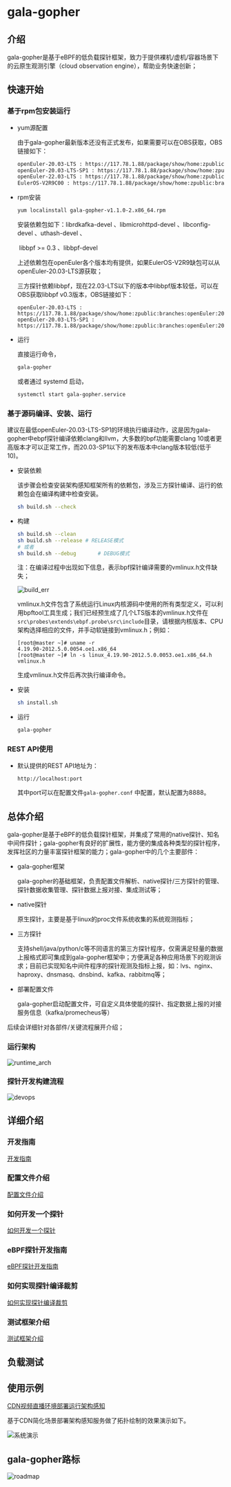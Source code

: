 # gala-gopher

## 介绍
gala-gopher是基于eBPF的低负载探针框架，致力于提供裸机/虚机/容器场景下的云原生观测引擎（cloud observation engine），帮助业务快速创新；

## 快速开始

### 基于rpm包安装运行

- yum源配置

  由于gala-gopher最新版本还没有正式发布，如果需要可以在OBS获取，OBS链接如下：

  ```bash
  openEuler-20.03-LTS : https://117.78.1.88/package/show/home:zpublic:branches:openEuler:20.03:LTS:SP1/gala-gopher-20.03lts
  openEuler-20.03-LTS-SP1 : https://117.78.1.88/package/show/home:zpublic:branches:openEuler:20.03:LTS:SP1/gala-gopher
  openEuler-22.03-LTS : https://117.78.1.88/package/show/home:zpublic:branches:openEuler:22.03:LTS:Next/gala-gopher
  EulerOS-V2R9C00 : https://117.78.1.88/package/show/home:zpublic:branches:openEuler:20.03:LTS:SP1/gala-gopher-v2r9
  ```

- rpm安装

  ```bash
  yum localinstall gala-gopher-v1.1.0-2.x86_64.rpm
  ```
  安装依赖包如下：librdkafka-devel 、libmicrohttpd-devel 、libconfig-devel 、uthash-devel 、

  ​                               libbpf >= 0.3 、libbpf-devel 

  上述依赖包在openEuler各个版本均有提供，如果EulerOS-V2R9缺包可以从openEuler-20.03-LTS源获取；

  三方探针依赖libbpf，现在22.03-LTS以下的版本中libbpf版本较低，可以在OBS获取libbpf v0.3版本，OBS链接如下：

  ```
  openEuler-20.03-LTS :
  https://117.78.1.88/package/show/home:zpublic:branches:openEuler:20.03:LTS/libbpf
  openEuler-20.03-LTS-SP1 :
  https://117.78.1.88/package/show/home:zpublic:branches:openEuler:20.03:LTS:SP1/libbpf
  ```

- 运行

  直接运行命令，

  ```bash
  gala-gopher
  ```

  或者通过 systemd 启动，

  ```bash
  systemctl start gala-gopher.service
  ```

### 基于源码编译、安装、运行

​	建议在最低openEuler-20.03-LTS-SP1的环境执行编译动作，这是因为gala-gopher中ebpf探针编译依赖clang和llvm，大多数的bpf功能需要clang 10或者更高版本才可以正常工作，而20.03-SP1以下的发布版本中clang版本较低(低于10)。

- 安装依赖

  该步骤会检查安装架构感知框架所有的依赖包，涉及三方探针编译、运行的依赖包会在编译构建中检查安装。

  ```bash
  sh build.sh --check
  ```

- 构建

  ```bash
  sh build.sh --clean
  sh build.sh --release	# RELEASE模式
  # 或者
  sh build.sh --debug		# DEBUG模式
  ```
  注：在编译过程中出现如下信息，表示bpf探针编译需要的vmlinux.h文件缺失；

  ![build_err](D:\code\A-Ops\gala-gopher\doc\pic\build_err.png)

  ​	vmlinux.h文件包含了系统运行Linux内核源码中使用的所有类型定义，可以利用bpftool工具生成；我们已经预生成了几个LTS版本的vmlinux.h文件在`src\probes\extends\ebpf.probe\src\include`目录，请根据内核版本、CPU架构选择相应的文件，并手动软链接到vmlinux.h；例如：

  ```shell
  [root@master ~]# uname -r
  4.19.90-2012.5.0.0054.oe1.x86_64
  [root@master ~]# ln -s linux_4.19.90-2012.5.0.0053.oe1.x86_64.h vmlinux.h
  ```

  生成vmlinux.h文件后再次执行编译命令。

- 安装

  ```bash
  sh install.sh
  ```

- 运行

  ```bash
  gala-gopher
  ```

### REST API使用

- 默认提供的REST API地址为：

  ```bash
  http://localhost:port
  ```

  其中port可以在配置文件`gala-gopher.conf` 中配置，默认配置为8888。

## 总体介绍

gala-gopher是基于eBPF的低负载探针框架，并集成了常用的native探针、知名中间件探针；gala-gopher有良好的扩展性，能方便的集成各种类型的探针程序，发挥社区的力量丰富探针框架的能力；gala-gopher中的几个主要部件：

- gala-gopher框架

  gala-gopher的基础框架，负责配置文件解析、native探针/三方探针的管理、探针数据收集管理、探针数据上报对接、集成测试等；

- native探针

  原生探针，主要是基于linux的proc文件系统收集的系统观测指标；

- 三方探针

  支持shell/java/python/c等不同语言的第三方探针程序，仅需满足轻量的数据上报格式即可集成到gala-gopher框架中；方便满足各种应用场景下的观测诉求；目前已实现知名中间件程序的探针观测及指标上报，如：lvs、nginx、haproxy、dnsmasq、dnsbind、kafka、rabbitmq等；

- 部署配置文件

  gala-gopher启动配置文件，可自定义具体使能的探针、指定数据上报的对接服务信息（kafka/promecheus等）

后续会详细针对各部件/关键流程展开介绍；

### 运行架构

![runtime_arch](doc/coe_runtime_arch.JPG)

### 探针开发构建流程

![devops](doc/devops.JPG)

## 详细介绍

### 开发指南

[开发指南](doc/design_coe.md)

### 配置文件介绍

[配置文件介绍](doc/conf_introduction.md)

### 如何开发一个探针

[如何开发一个探针](doc/how_to_add_probe.md)

### eBPF探针开发指南

[eBPF探针开发指南](src/probes/extends/ebpf.probe/README.md)

### 如何实现探针编译裁剪

[如何实现探针编译裁剪](doc/how_to_tail_probe.md)

### 测试框架介绍

[测试框架介绍](test/README.md)

## 负载测试

## 使用示例

[CDN视频直播环境部署运行架构感知](doc/example_CDN_trace.md)

基于CDN简化场景部署架构感知服务做了拓扑绘制的效果演示如下。

![系统演示](doc/pic/demo.gif)

## gala-gopher路标

![roadmap](doc/roadmap.JPG)




